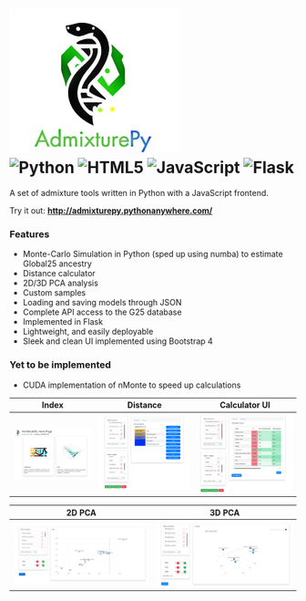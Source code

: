 # <img src="logo-square-full-no-padding.png" width="300" height="256" /> <br> ![Python](https://img.shields.io/badge/python-3670A0?style=for-the-badge&logo=python&logoColor=ffdd54) ![HTML5](https://img.shields.io/badge/html5-%23E34F26.svg?style=for-the-badge&logo=html5&logoColor=white) ![JavaScript](https://img.shields.io/badge/javascript-%23323330.svg?style=for-the-badge&logo=javascript&logoColor=%23F7DF1E) ![Flask](https://img.shields.io/badge/flask-%23000.svg?style=for-the-badge&logo=flask&logoColor=white)


A set of admixture tools written in Python with a JavaScript frontend.

Try it out: <b><a href="http://admixturepy.pythonanywhere.com/">http://admixturepy.pythonanywhere.com/</a></b>
### Features

* Monte-Carlo Simulation in Python (sped up using numba) to estimate Global25 ancestry
* Distance calculator
* 2D/3D PCA analysis
* Custom samples
* Loading and saving models through JSON
* Complete API access to the G25 database
* Implemented in Flask
* Lightweight, and easily deployable
* Sleek and clean UI implemented using Bootstrap 4

### Yet to be implemented

* CUDA implementation of nMonte to speed up calculations



| Index | Distance | Calculator UI |
| ----- | -------- | ------------- |
| ![](doc/img/scshot-index.png) | ![](doc/img/scshot-distance.png) | ![](doc/img/scshot-calculator.png) | 

| 2D PCA  | 3D PCA |
| ------- | ------ | 
| ![](doc/img/scshot-pca.png) | ![](doc/img/schot-pca3d.png) | 
